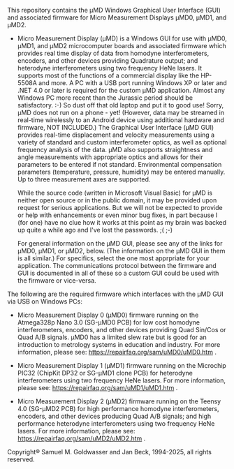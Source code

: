 This repository contains the µMD Windows Graphical User Interface (GUI) and associated firmware for Micro Measurement Displays µMD0, µMD1, and µMD2.

* Micro Measurement Display (µMD) is a Windows GUI for use with µMD0, µMD1, and µMD2 microcomputer boards and associated firmware which provides real time display of data from homodyne interferometers, encoders, and other
  devices providing Quadrature output; and heterodyne interferometers using two frequency HeNe lasers.  It supports most of the functions of a commercial display like the HP-5508A and more.  A PC with a USB port running Windows XP
  or later and .NET 4.0 or later is required for the custom µMD application.  Almost any Windows PC more recent than the Jurassic period should be satisfactory. :-)  So dust off that old laptop and put it to good use! Sorry,
  µMD does not run on a phone - yet!  (However, data may be streamed in real-time wirelessly to an Android device using additional hardware and firmware, NOT INCLUDED.)  The Graphical User Interface (µMD GUI) provides
  real-time displacement and velocity measurements using a variety of standard and custom interferometer optics, as well as optional frequency analysis of the data.  µMD also supports straightness and angle measurements with
  appropriate optics and allows for their parameters to be entered if not standard.  Environmental compensation parameters (temperature, pressure, humidity) may be entered manually.  Up to three measurement axes are supported.

  While the source code (written in Microsoft Visual Basic) for µMD is neither open source or in the public domain, it may be provided upon request for serious applications.  But we will not be expected to provide or help with
  enhancements or even minor bug fixes, in part because I (for one) have no clue how it works at this point as my brain was backed up quite a while ago and I've lost the passwords. ;( ;-)

  For general information on the µMD GUI, please see any of the links for µMD0, µMD1, or µMD2, below.  (The information on the µMD GUI in them is all similar.)  For specifics, select the one most apprpriate for your application.
  The communications protocol between the firmware and GUI is documented in all of these so a custom GUI could be used with the firmware or vice-versa.

The following are the required firmware which interfaces with the µMD GUI via USB on Windows PCs:

* Micro Measurement Display 0 (µMD0) firmware running on the Atmega328p Nano 3.0 (SG-µMD0 PCB) for low cost homodyne interferometers, encoders, and other devices providing Quad Sin/Cos or Quad A/B signals. µMD0 has a limited
   slew rate but is good for an introduction to metrology systems in education and industry.  For more information, please see: https://repairfaq.org/sam/uMD0/uMD0.htm .

* Micro Measurement Display 1 (µMD1) firmware running on the Microchip PIC32 (ChipKit DP32 or SG-µMD1 clone PCB) for heterodyne interferometers using two frequency HeNe lasers.  For more information, please see:
   https://repairfaq.org/sam/uMD1/uMD1.htm .

* Micro Measurement Display 2 (µMD2) firmware running on the Teensy 4.0 (SG-µMD2 PCB) for high performance homodyne interferometers, encoders, and other devices producing Quad A/B signals; and high performance heterodyne interferometers using two
   frequency HeNe lasers.  For more information, please see: https://repairfaq.org/sam/uMD2/uMD2.htm .

Copyright® Samuel M. Goldwasser and Jan Beck, 1994-2025, all rights reserved.
